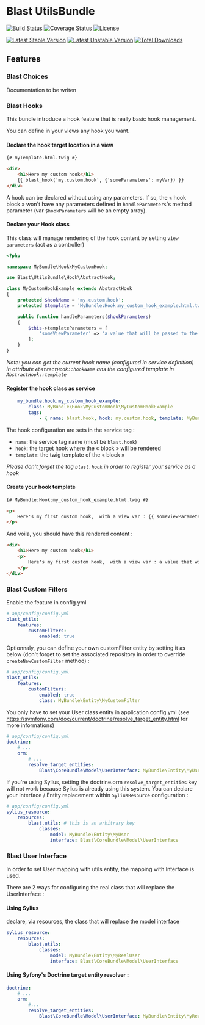 # Blast UtilsBundle

[![Build Status](https://travis-ci.org/blast-project/UtilsBundle.svg?branch=master)](https://travis-ci.org/blast-project/UtilsBundle)
[![Coverage Status](https://coveralls.io/repos/github/blast-project/UtilsBundle/badge.svg?branch=master)](https://coveralls.io/github/blast-project/UtilsBundle?branch=master)
[![License](https://img.shields.io/github/license/blast-project/UtilsBundle.svg?style=flat-square)](./LICENCE.md)

[![Latest Stable Version](https://poser.pugx.org/blast-project/utils-bundle/v/stable)](https://packagist.org/packages/blast-project/utils-bundle)
[![Latest Unstable Version](https://poser.pugx.org/blast-project/utils-bundle/v/unstable)](https://packagist.org/packages/blast-project/utils-bundle)
[![Total Downloads](https://poser.pugx.org/blast-project/utils-bundle/downloads)](https://packagist.org/packages/blast-project/utils-bundle)

## Features

### Blast Choices

Documentation to be writen

### Blast Hooks

This bundle introduce a hook feature that is really basic hook management.

You can define in your views any hook you want.

#### Declare the hook target location in a view

```html
{# myTemplate.html.twig #}

<div>
    <h1>Here my custom hook</h1>
    {{ blast_hook('my.custom.hook', {'someParameters': myVar}) }}
</div>
```

A hook can be declared without using any parameters. If so, the « hook block » won't have any parameters defined in  `handleParameters`'s method parameter (var `$hookParameters` will be an empty array).

#### Declare your Hook class

This class will manage rendering of the hook content by setting `view parameters` (act as a controller)

```php
<?php

namespace MyBundle\Hook\MyCustomHook;

use Blast\UtilsBundle\Hook\AbstractHook;

class MyCustomHookExample extends AbstractHook
{
    protected $hookName = 'my.custom.hook';
    protected $template = 'MyBundle:Hook:my_custom_hook_example.html.twig';

    public function handleParameters($hookParameters)
    {
        $this->templateParameters = [
            'someViewParameter' => 'a value that will be passed to the twig view'
        ];
    }
}
```

*Note: you can get the current hook name (configured in service definition) in attribute `AbstractHook::hookName` ans the configured template in `AbstractHook::template`*

#### Register the hook class as service

```yml
    my_bundle.hook.my_custom_hook_example:
        class: MyBundle\Hook\MyCustomHook\MyCustomHookExample
        tags:
            - { name: blast.hook, hook: my.custom.hook, template: MyBundle:Hook:my_custom_hook_example.html.twig }
```

The hook configuration are sets in the service tag :
- `name`: the service tag name (must be `blast.hook`)
- `hook`: the target hook where the « block » will be rendered
- `template`: the twig template of the « block »

_Please don't forget the tag `blast.hook` in order to register your service as a hook_

#### Create your hook template

```html
{# MyBundle:Hook:my_custom_hook_example.html.twig #}

<p>
    Here's my first custom hook,  with a view var : {{ someViewParameter }} !
</p>
```

And voila, you should have this rendered content :

```html
<div>
    <h1>Here my custom hook</h1>
    <p>
        Here's my first custom hook,  with a view var : a value that will be passed to the twig view !
    </p>
</div>
```

### Blast Custom Filters

Enable the feature in config.yml

```yml
# app/config/config.yml
blast_utils:
    features:
        customFilters:
            enabled: true
```

Optionnaly, you can define your own customFilter entity by setting it as below (don't forget to set the associated repository in order to override `createNewCustomFilter` method) :

```yml
# app/config/config.yml
blast_utils:
    features:
        customFilters:
            enabled: true
            class: MyBundle\Entity\MyCustomFilter
```

You only have to set your User class entity in application config.yml (see https://symfony.com/doc/current/doctrine/resolve_target_entity.html for more informations)

```yml
# app/config/config.yml
doctrine:
    # ...
    orm:
        # ...
        resolve_target_entities:
            Blast\CoreBundle\Model\UserInterface: MyBundle\Entity\MyUser
```

If you're using Sylius, setting the doctrine.orm `resolve_target_entities` key will not work because Sylius is already using this system. You can declare your Interface / Entity replacement within `SyliusResource` configuration :

```yml
# app/config/config.yml
sylius_resource:
    resources:
        blast.utils: # this is an arbitrary key
            classes:
                model: MyBundle\Entity\MyUser
                interface: Blast\CoreBundle\Model\UserInterface
```

### Blast User Interface

In order to set User mapping with utils entity, the mapping with Interface is used.

There are 2 ways for configuring the real class that will replace the UserInterface :

#### Using Sylius

declare, via resources, the class that will replace the model interface

```yml
sylius_resource:
    resources:
        blast.utils:
            classes:
                model: MyBundle\Entity\MyRealUser
                interface: Blast\CoreBundle\Model\UserInterface
```

#### Using Syfony's Doctrine target entity resolver :

```yml
doctrine:
    # ...
    orm:
        #...
        resolve_target_entities:
            Blast\CoreBundle\Model\UserInterface: MyBundle\Entity\MyRealUser
```
